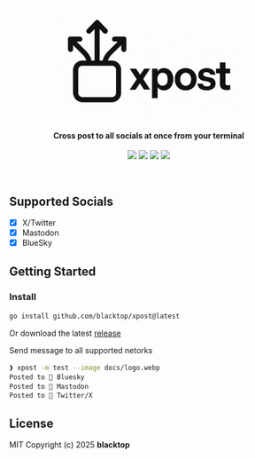 <p align="center">
  <a href="https://github.com/blacktop/xpost"><img alt="xpost Logo" src="https://raw.githubusercontent.com/blacktop/xpost/main/docs/logo.webp" height="200"/></a>
  <h4><p align="center">Cross post to all socials at once from your terminal</p></h4>
  <p align="center">
    <a href="https://github.com/blacktop/xpost/actions" alt="Actions">
          <img src="https://github.com/blacktop/xpost/actions/workflows/go.yml/badge.svg" /></a>
    <a href="https://github.com/blacktop/xpost/releases/latest" alt="Downloads">
          <img src="https://img.shields.io/github/downloads/blacktop/xpost/total.svg" /></a>
    <a href="https://github.com/blacktop/xpost/releases" alt="GitHub Release">
          <img src="https://img.shields.io/github/release/blacktop/xpost.svg" /></a>
    <a href="http://doge.mit-license.org" alt="LICENSE">
          <img src="https://img.shields.io/:license-mit-blue.svg" /></a>
</p>
<br>

## Supported Socials

- [x] X/Twitter
- [x] Mastodon
- [x] BlueSky 

## Getting Started

### Install

```bash
go install github.com/blacktop/xpost@latest
```

Or download the latest [release](https://github.com/blacktop/xpost/releases/latest)

Send message to all supported netorks

```bash
❱ xpost -m test --image docs/logo.webp
Posted to  Bluesky
Posted to  Mastodon
Posted to  Twitter/X
```

## License

MIT Copyright (c) 2025 **blacktop**